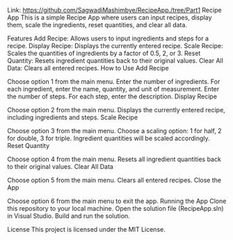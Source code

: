 Link: https://github.com/SagwadiMashimbye/RecipeApp./tree/Part1
Recipe App
This is a simple Recipe App where users can input recipes, display them, scale the ingredients, reset quantities, and clear all data.

Features
Add Recipe: Allows users to input ingredients and steps for a recipe.
Display Recipe: Displays the currently entered recipe.
Scale Recipe: Scales the quantities of ingredients by a factor of 0.5, 2, or 3.
Reset Quantity: Resets ingredient quantities back to their original values.
Clear All Data: Clears all entered recipes.
How to Use
Add Recipe

Choose option 1 from the main menu.
Enter the number of ingredients.
For each ingredient, enter the name, quantity, and unit of measurement.
Enter the number of steps.
For each step, enter the description.
Display Recipe

Choose option 2 from the main menu.
Displays the currently entered recipe, including ingredients and steps.
Scale Recipe

Choose option 3 from the main menu.
Choose a scaling option: 1 for half, 2 for double, 3 for triple.
Ingredient quantities will be scaled accordingly.
Reset Quantity

Choose option 4 from the main menu.
Resets all ingredient quantities back to their original values.
Clear All Data

Choose option 5 from the main menu.
Clears all entered recipes.
Close the App

Choose option 6 from the main menu to exit the app.
Running the App
Clone this repository to your local machine.
Open the solution file (RecipeApp.sln) in Visual Studio.
Build and run the solution.

License
This project is licensed under the MIT License.

